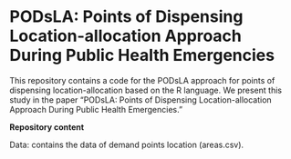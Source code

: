 # PODsLA: Points of Dispensing Location-allocation Approach During Public Health Emergencies
This repository contains a code for the PODsLA approach for points of dispensing location-allocation based on the R language. We present this study in the paper “PODsLA: Points of Dispensing Location-allocation Approach During Public Health Emergencies.”

**Repository content**

Data: contains the data of demand points location (areas.csv).
